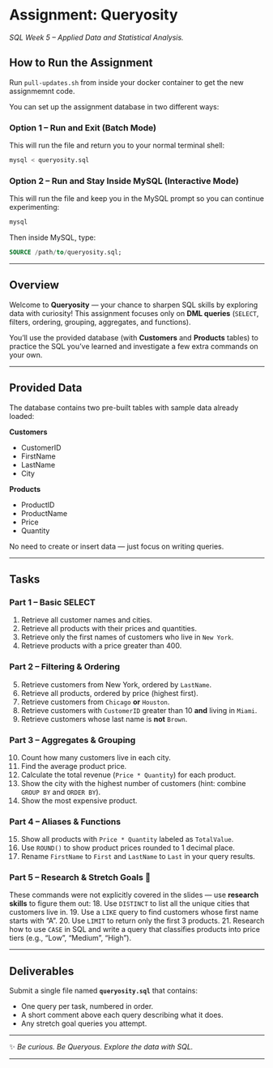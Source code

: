 # Assignment: **Queryosity**

*SQL Week 5 – Applied Data and Statistical Analysis.*

## How to Run the Assignment
Run `pull-updates.sh` from inside your docker container to get the new assignmemnt code.

You can set up the assignment database in two different ways:

### Option 1 – Run and Exit (Batch Mode)

This will run the file and return you to your normal terminal shell:

```bash
mysql < queryosity.sql
```

### Option 2 – Run and Stay Inside MySQL (Interactive Mode)

This will run the file and keep you in the MySQL prompt so you can continue experimenting:

```bash
mysql
```

Then inside MySQL, type:

```sql
SOURCE /path/to/queryosity.sql;
```

---

## Overview

Welcome to **Queryosity** — your chance to sharpen SQL skills by exploring data with curiosity! This assignment focuses only on **DML queries** (`SELECT`, filters, ordering, grouping, aggregates, and functions).

You’ll use the provided database (with **Customers** and **Products** tables) to practice the SQL you’ve learned and investigate a few extra commands on your own.

---

## Provided Data

The database contains two pre-built tables with sample data already loaded:

**Customers**

* CustomerID
* FirstName
* LastName
* City

**Products**

* ProductID
* ProductName
* Price
* Quantity

No need to create or insert data — just focus on writing queries.

---

## Tasks

### Part 1 – Basic SELECT

1. Retrieve all customer names and cities.
2. Retrieve all products with their prices and quantities.
3. Retrieve only the first names of customers who live in `New York`.
4. Retrieve products with a price greater than 400.

### Part 2 – Filtering & Ordering

5. Retrieve customers from New York, ordered by `LastName`.
6. Retrieve all products, ordered by price (highest first).
7. Retrieve customers from `Chicago` **or** `Houston`.
8. Retrieve customers with `CustomerID` greater than 10 **and** living in `Miami`.
9. Retrieve customers whose last name is **not** `Brown`.

### Part 3 – Aggregates & Grouping

10. Count how many customers live in each city.
11. Find the average product price.
12. Calculate the total revenue (`Price * Quantity`) for each product.
13. Show the city with the highest number of customers (hint: combine `GROUP BY` and `ORDER BY`).
14. Show the most expensive product.

### Part 4 – Aliases & Functions

15. Show all products with `Price * Quantity` labeled as `TotalValue`.
16. Use `ROUND()` to show product prices rounded to 1 decimal place.
17. Rename `FirstName` to `First` and `LastName` to `Last` in your query results.

### Part 5 – Research & Stretch Goals 🚀

These commands were not explicitly covered in the slides — use **research skills** to figure them out:
18. Use `DISTINCT` to list all the unique cities that customers live in.
19. Use a `LIKE` query to find customers whose first name starts with “A”.
20. Use `LIMIT` to return only the first 3 products.
21. Research how to use `CASE` in SQL and write a query that classifies products into price tiers (e.g., “Low”, “Medium”, “High”).

---

## Deliverables

Submit a single file named **`queryosity.sql`** that contains:

* One query per task, numbered in order.
* A short comment above each query describing what it does.
* Any stretch goal queries you attempt.

---

✨ *Be curious. Be Queryous. Explore the data with SQL.*

---
